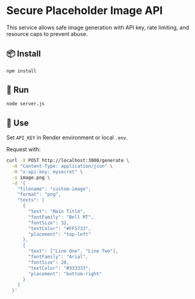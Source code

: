 # Secure Placeholder Image API

This service allows safe image generation with API key, rate limiting, and resource caps to prevent abuse.

## 📦 Install
```bash
npm install
```

## 🚀 Run
```bash
node server.js
```

## 🔐 Use

Set `API_KEY` in Render environment or local `.env`.

Request with:
```bash
curl -X POST http://localhost:3000/generate \
  -H "Content-Type: application/json" \
  -H "x-api-key: mysecret" \
  -o image.png \
  -d '{
    "filename": "custom-image",
    "format": "png",
    "texts": [
      {
        "text": "Main Title",
        "fontFamily": "Bell MT",
        "fontSize": 32,
        "textColor": "#FF5733",
        "placement": "top-left"
      },
      {
        "text": ["Line One", "Line Two"],
        "fontFamily": "Arial",
        "fontSize": 20,
        "textColor": "#333333",
        "placement": "bottom-right"
      }
    ]
  }'
```